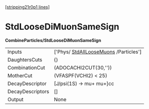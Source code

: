 [[stripping21r0p1 lines]](./stripping21r0p1-commonparticles)

# StdLooseDiMuonSameSign

**CombineParticles/StdLooseDiMuonSameSign**

|                  |                                                                               |
|------------------|-------------------------------------------------------------------------------|
| Inputs           | ['Phys/ [StdAllLooseMuons](./stripping21r0p1-stdallloosemuons) /Particles'] |
| DaughtersCuts    | {}                                                                            |
| CombinationCut   | (ADOCACHI2CUT(30,''))                                                         |
| MotherCut        | (VFASPF(VCHI2) \< 25)                                                         |
| DecayDescriptor  | [J/psi(1S) -\> mu+ mu+]cc                                                   |
| DecayDescriptors | []                                                                          |
| Output           | None                                                                          |
